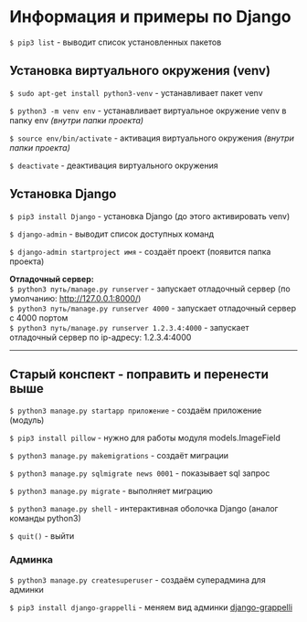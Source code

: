 # Информация и примеры по Django

`$ pip3 list` - выводит список установленных пакетов



## Установка виртуального окружения (venv)

`$ sudo apt-get install python3-venv` - устанавливает пакет venv

`$ python3 -m venv env` - устанавливает виртуальное окружение venv в папку env *(внутри папки проекта)*

`$ source env/bin/activate` - активация виртуального окружения *(внутри папки проекта)*

`$ deactivate` - деактивация виртуального окружения



## Установка Django

`$ pip3 install Django` - установка Django (до этого активировать venv)

`$ django-admin` - выводит список доступных команд

`$ django-admin startproject имя` - создаёт проект (появится папка проекта)


**Отладочный сервер:**<br />
`$ python3 путь/manage.py runserver` - запускает отладочный сервер (по умолчанию:  http://127.0.0.1:8000/)<br />
`$ python3 путь/manage.py runserver 4000` - запускает отладочный сервер с 4000 портом<br />
`$ python3 путь/manage.py runserver 1.2.3.4:4000` - запускает отладочный сервер по ip-адресу: 1.2.3.4:4000







************
## Старый конспект - поправить и перенести выше

`$ python3 manage.py startapp приложение` - создаём приложение (модуль)

`$ pip3 install pillow` - нужно для работы модуля models.ImageField

`$ python3 manage.py makemigrations` - создаёт миграции

`$ python3 manage.py sqlmigrate news 0001` - показывает sql запрос

`$ python3 manage.py migrate` - выполняет миграцию

`$ python3 manage.py shell` - интерактивная оболочка Django (аналог команды python3)

`$ quit()` - выйти 


### Админка

`$ python3 manage.py createsuperuser` - создаём суперадмина для админки

`$ pip3 install django-grappelli` - меняем вид админки [django-grappelli](https://django-grappelli.readthedocs.io/en/latest/quickstart.html)
